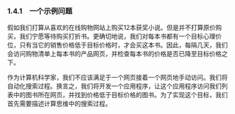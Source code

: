    

### 1.4.1　一个示例问题

假如我们打算从喜欢的在线购物网站上购买12本获奖小说。但是并不打算原价购买，我们宁愿等待购买打折书。更确切地说，我们对每本书都有一个目标心理价位，只有当它的销售价格低于目标价格时，才会买这本书。因此，每隔几天，我们会访问购物清单上每本书的产品网页，并检查每本书的价格是否已降至目标价格之下。

作为计算机科学家，我们不应该满足于一个网页接着一个网页地手动访问。我们将自动化搜索过程。换言之，我们将开发一个应用程序，让这个应用程序访问我们列表中的图书所在网页，并找到价格低于目标价格的图书。为了实现这个目标，我们首先需要描述计算思维中的搜索过程。
